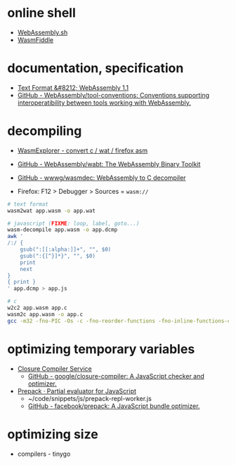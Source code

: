 # online shell

- [WebAssembly\.sh](https://webassembly.sh/)
- [WasmFiddle](https://wasdk.github.io/WasmFiddle/)

# documentation, specification

- [Text Format &\#8212; WebAssembly 1\.1](https://webassembly.github.io/spec/core/text/index.html)
- [GitHub \- WebAssembly/tool\-conventions: Conventions supporting interoperatibility between tools working with WebAssembly\.](https://github.com/WebAssembly/tool-conventions)

# decompiling

- [WasmExplorer - convert c / wat / firefox asm](https://mbebenita.github.io/WasmExplorer/)
- [GitHub \- WebAssembly/wabt: The WebAssembly Binary Toolkit](https://github.com/WebAssembly/wabt)
- [GitHub \- wwwg/wasmdec: WebAssembly to C decompiler](https://github.com/wwwg/wasmdec)

- Firefox: F12 > Debugger > Sources = `wasm://`

```bash
# text format
wasm2wat app.wasm -o app.wat

# javascript (FIXME: loop, label, goto...)
wasm-decompile app.wasm -o app.dcmp
awk '
/:/ {
    gsub(":[[:alpha:]]+", "", $0)
    gsub(":{[^}]*}", "", $0)
    print
    next
}
{ print }
' app.dcmp > app.js

# c
w2c2 app.wasm app.c
wasm2c app.wasm -o app.c
gcc -m32 -fno-PIC -Os -c -fno-reorder-functions -fno-inline-functions-called-once -fno-inline-small-functions app.c
```

# optimizing temporary variables

- [Closure Compiler Service](https://closure-compiler.appspot.com)
    - [GitHub \- google/closure\-compiler: A JavaScript checker and optimizer\.](https://github.com/google/closure-compiler)
- [Prepack &middot; Partial evaluator for JavaScript](https://prepack.io/)
    - ~/code/snippets/js/prepack-repl-worker.js
    - [GitHub \- facebook/prepack: A JavaScript bundle optimizer\.](https://github.com/facebook/prepack)

# optimizing size

- compilers - tinygo
